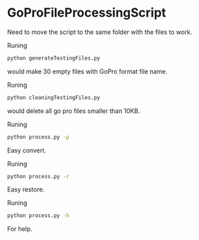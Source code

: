 # GoProFileProcessingScript

Need to move the script to the same folder with the files to work.

Runing
```Bash
python generateTestingFiles.py
```
 would make 30 empty files with GoPro format file name.

Runing
```Bash
python cleaningTestingFiles.py
```
would delete all go pro files smaller than 10KB.

Runing 
```Bash
python process.py -p
```
Easy convert.

Runing 
```Bash
python process.py -r
```
Easy restore.

Runing 
```Bash
python process.py -h
```
For help.

